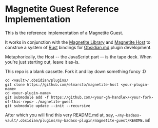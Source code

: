 # Magnetite Guest Reference Implementation

This is the reference implementation of a Magnetite Guest.

It works in conjunction with the [Magnetite Library](https://github.com/elmarsto/magnetite-lib/) and [Magnetite Host](https://github.com/elmarsto/magnetite-host/) to construe a system of [Rust](https://www.rust-lang.org/) bindings for [Obsidian.md](https://obsidian.md/) plugin development.

Metaphorically, the Host -- the JavaScript part -- is the tape deck. When you're just starting out, leave it as-is.

This repo is a blank cassette. Fork it and lay down something funcy :D

```
cd <vault>/.obsidian/plugins/
git clone https://github.com/elmarsto/magnetite-host <your-plugin-name>
cd <your-plugin-name>
git submodule add -f https://github.com/<your-gh-handle>/<your-fork-of-this-repo> ./magnetite-guest
git submodule update --init --recursive
```

After which you will find this very README.md at, say, `~/my-badass-vault/.obsidian/plugins/my-badass-plugin/magnetite-guest/README.md`!


